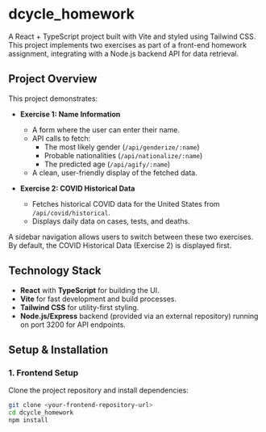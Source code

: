 # dcycle_homework

A React + TypeScript project built with Vite and styled using Tailwind CSS. This project implements two exercises as part of a front-end homework assignment, integrating with a Node.js backend API for data retrieval.

## Project Overview

This project demonstrates:

- **Exercise 1: Name Information**

  - A form where the user can enter their name.
  - API calls to fetch:
    - The most likely gender (`/api/genderize/:name`)
    - Probable nationalities (`/api/nationalize/:name`)
    - The predicted age (`/api/agify/:name`)
  - A clean, user-friendly display of the fetched data.

- **Exercise 2: COVID Historical Data**
  - Fetches historical COVID data for the United States from `/api/covid/historical`.
  - Displays daily data on cases, tests, and deaths.

A sidebar navigation allows users to switch between these two exercises. By default, the COVID Historical Data (Exercise 2) is displayed first.

## Technology Stack

- **React** with **TypeScript** for building the UI.
- **Vite** for fast development and build processes.
- **Tailwind CSS** for utility-first styling.
- **Node.js/Express** backend (provided via an external repository) running on port 3200 for API endpoints.

## Setup & Installation

### 1. Frontend Setup

Clone the project repository and install dependencies:

```bash
git clone <your-frontend-repository-url>
cd dcycle_homework
npm install
```
